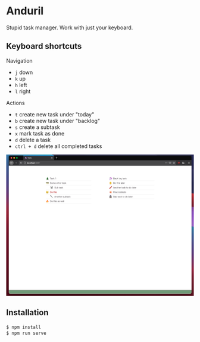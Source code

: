 # Anduril

Stupid task manager. Work with just your keyboard.

## Keyboard shortcuts

Navigation
- `j` down
- `k` up
- `h` left
- `l` right

Actions
- `t` create new task under "today"
- `b` create new task under "backlog"
- `s` create a subtask
- `x` mark task as done
- `d` delete a task
- `ctrl + d` delete all completed tasks

![screenshot](screenshot.png)


## Installation

```
$ npm install
$ npm run serve
```
